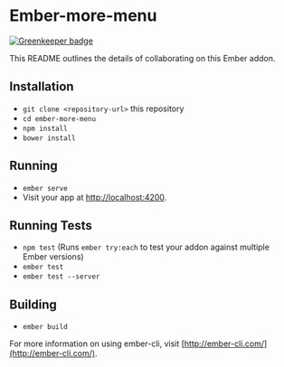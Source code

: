 # Ember-more-menu

[![Greenkeeper badge](https://badges.greenkeeper.io/mayko780/ember-more-menu.svg)](https://greenkeeper.io/)

This README outlines the details of collaborating on this Ember addon.

## Installation

* `git clone <repository-url>` this repository
* `cd ember-more-menu`
* `npm install`
* `bower install`

## Running

* `ember serve`
* Visit your app at [http://localhost:4200](http://localhost:4200).

## Running Tests

* `npm test` (Runs `ember try:each` to test your addon against multiple Ember versions)
* `ember test`
* `ember test --server`

## Building

* `ember build`

For more information on using ember-cli, visit [http://ember-cli.com/](http://ember-cli.com/).
